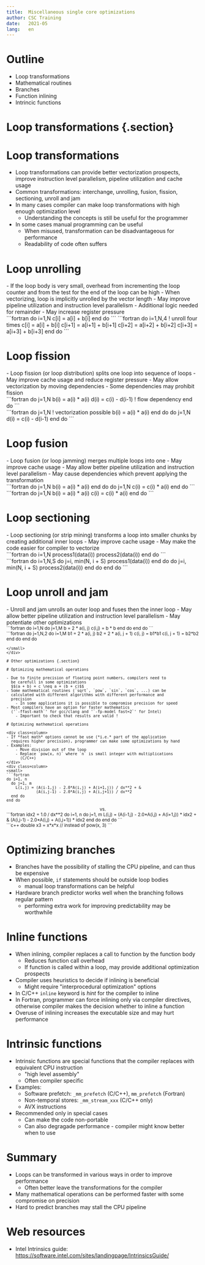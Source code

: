 ```yaml
---
title:  Miscellaneous single core optimizations
author: CSC Training
date:   2021-05
lang:   en
---
```


# Outline

- Loop transformations
- Mathematical routines
- Branches
- Function inlining
- Intrincic functions

# Loop transformations {.section}

# Loop transformations

- Loop transformations can provide better vectorization prospects, improve 
  instruction level parallelism, pipeline utilization and cache usage
- Common transformations: interchange, unrolling, fusion, fission, sectioning,
  unroll and jam
- In many cases compiler can make loop transformations with high
  enough optimization level
    - Understanding the concepts is still be useful for the programmer
- In some cases manual programming can be useful
    - When misused, transformation can be disadvantageous for performance
	- Readability of code often suffers
	
# Loop unrolling

<div class=column>
- If the loop body is very small, overhead from incrementing the loop counter
  and from the test for the end of the loop can be high
- When vectorizing, loop is implicitly unrolled by the vector length
- May improve pipeline utilization and instruction level parallelism
- Additional logic needed for remainder
- May increase register pressure

</div>
<div class=column>
```fortran
do i=1,N
  c[i] = a[i] + b[i]
end do
```
```fortran
do i=1,N,4  ! unroll four times
  c[i] = a[i] + b[i]
  c[i+1] = a[i+1] + b[i+1]
  c[i+2] = a[i+2] + b[i+2]
  c[i+3] = a[i+3] + b[i+3]
end do
```
</div>

# Loop fission

<div class=column>
- Loop fission (or loop distribution) splits one loop into sequence of loops
- May improve cache usage and reduce register pressure
- May allow vectorization by moving dependencies 
- Some dependencies may prohibit fission
</div>
<div class=column>
```fortran
do j=1,N
  b(i) = a(i) * a(i)
  d(i) = c(i) - d(i-1)    ! flow dependency
end do
```
<br>
```fortran
do j=1,N  ! vectorization possible
  b(i) = a(i) * a(i)
end do
do j=1,N
  d(i) = c(i) - d(i-1)
end do
```
</div>

# Loop fusion

<div class=column>
- Loop fusion (or loop jamming) merges multiple loops into one
- May improve cache usage 
- May allow better pipeline utilization and instruction level parallelism
- May cause dependencies which prevent applying the transformation
</div>
<div class=column>
```fortran
do j=1,N
  b(i) = a(i) * a(i)
end do
do j=1,N
  c(i) = c(i) * a(i) 
end do
```
<br>
```fortran
do j=1,N
  b(i) = a(i) * a(i)
  c(i) = c(i) * a(i) 
end do
```
</div>

# Loop sectioning

<div class=column>
- Loop sectioning (or strip mining) transforms a loop into smaller chunks by 
  creating additional inner loops
- May improve cache usage
- May make the code easier for compiler to vectorize
</div>
<div class=column>
```fortran
do i=1,N
  process1(data(i))
  process2(data(i))
end do
```
<br>
```fortran
do i=1,N,S
  do j=i, min(N, i + S)
     process1(data(i))
  end do
  do j=i, min(N, i + S)
    process2(data(i))
  end do
end do
```
</div>

# Loop unroll and jam

<div class=column>
- Unroll and jam unrolls an outer loop and fuses then the inner loop 
- May allow better pipeline utilization and instruction level parallelism
- May potentiate other optimizations
</div>
<div class=column>
<small>
```fortran
do i=1,N  
  do j=1,M
    b = 2 * a(i, j) 
	c(i,j) = b * b
  end do
end do
```
<br>
```fortran
do j=1,N,2
  do i=1,M
    b1 = 2 * a(i, j)
	b2 = 2 * a(i, j + 1)
	c(i, j) = b1*b1
	c(i, j + 1) = b2*b2
  end do
end do

```
</small>
</div>

# Other optimizations {.section}

# Optimizing mathematical operations

- Due to finite precision of floating point numbers, compilers need to
  be carefull in some optimizations 
  $$(a + b) + c \neq a + (b + c)$$
- Some mathematical routines (`sqrt`, `pow`, `sin`, `cos`, ...) can be
  calculated with different algorithms with different performance and
  precision
    - In some applications it is possible to compromise precision for speed
- Most compilers have an option for faster mathematics 
  ('`-ffast-math`' for gcc/clang and '`-fp-model fast=2`' for Intel)
    - Important to check that results are valid !
	  
# Optimizing mathematical operations

<div class=column>
- If *fast math* options cannot be use (*i.e.* part of the application 
  requires higher precision), programmer can make some optimizations by hand
- Examples:
    - Move division out of the loop
	- Replace `pow(x, n)` where `n` is small integer with multiplications 
	  (C/C++)
</div>
<div class=column>
<small>
```fortran
do i=1, n
  do j=1, m
    L(i,j) = (A(i-1,j) - 2.0*A(i,j) + A(i+1,j)) / dx**2 + &
             (A(i,j-1) - 2.0*A(i,j) + A(i,j+1)) / dx**2
  end do
end do
```
<center> vs. </center>
```fortran
idx2 = 1.0 / dx**2
do i=1, n
  do j=1, m
    L(i,j) = (A(i-1,j) - 2.0*A(i,j) + A(i+1,j)) * idx2 + &
             (A(i,j-1) - 2.0*A(i,j) + A(i,j+1)) * idx2
  end do
end do
```
<br>
```c++
double x3 = x*x*x  // instead of pow(x, 3)
```
</small>
</div>


# Optimizing branches

- Branches have the possibility of stalling the CPU pipeline, and can thus be 
  expensive
- When possible, `if` statements should be outside loop bodies
    - manual loop transformations can be helpful
- Hardware branch predictor works well when the branching follows 
  regular pattern
    - performing extra work for improving predictability may be worthwhile

# Inline functions

- When inlining, compiler replaces a call to function by the function body
    - Reduces function call overhead
	- If function is called within a loop, may provide additional optimization 
	  prospects
- Compiler uses heuristics to decide if inlining is beneficial
    - Might require "interprocedural optimization" options
- In C/C++ `inline` keyword is *hint* for the compiler to inline
- In Fortran, programmer can force inlining only via compiler directives, 
  otherwise compiler makes the decision whether to inline a function 
- Overuse of inlining increases the executable size and may hurt performance
  
# Intrinsic functions

- Intrinsic functions are special functions that the compiler replaces with 
  equivalent CPU instruction
    - "high level assembly"
	- Often compiler specific
- Examples:
    - Software prefetch: `_mm_prefetch` (C/C++), `mm_prefetch` (Fortran)
	- Non-temporal stores: `_mm_stream_xxx` (C/C++ only)
	- AVX instructions
- Recommended only in special cases
    - Can make the code non-portable
	- Can also degragade performance - compiler might know better when to use

# Summary

- Loops can be transformed in various ways in order to improve
  performance
    - Often better leave the transformations for the compiler
- Many mathematical operations can be performed faster with some
  compromise on precision
- Hard to predict branches may stall the CPU pipeline

# Web resources

- Intel Intrinsics guide: <https://software.intel.com/sites/landingpage/IntrinsicsGuide/>

